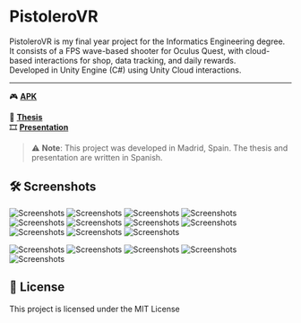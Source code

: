 # PistoleroVR

PistoleroVR is my final year project for the Informatics Engineering degree.  
It consists of a FPS wave-based shooter for Oculus Quest, with cloud-based interactions for shop, data tracking, and daily rewards.  
Developed in Unity Engine (C#) using Unity Cloud interactions.

---

🎮 [**APK**](https://somozadev.itch.io/pistolerovr)

📄 [**Thesis**](https://github.com/somozadev/TFG_Informatica/blob/main/TFG_PistoleroVR_MarcosEladioSomozaCorral.pdf)  
🎞️ [**Presentation**](https://github.com/somozadev/TFG_Informatica/blob/main/PistoleroVR-Defensa.pdf)

> ⚠️ **Note**: This project was developed in Madrid, Spain. The thesis and presentation are written in Spanish.


## 🛠 Screenshots
![Screenshots](resources_git/portrait.png)
![Screenshots](resources_git/cloud_code.png)
![Screenshots](resources_git/cloud_save.png)
![Screenshots](resources_git/economy.png)
![Screenshots](resources_git/LoadingScreen.png)
![Screenshots](resources_git/MainMenuScene.png)
![Screenshots](resources_git/Shop.png)
![Screenshots](resources_git/TestingFieldShotgun.png)
![Screenshots](resources_git/TestingFieldSniper.png)
![Screenshots](resources_git/TestingFieldSniperScope.png)
![Screenshots](resources_git/TestingFieldMachinegun.png)

![Screenshots](resources_git/IngameHUD.png)
![Screenshots](resources_git/Enemies.png)
![Screenshots](resources_git/EnemiesBehaviour.png)
![Screenshots](resources_git/IngameWall.png)
![Screenshots](resources_git/IngameMapGuizmosTool.png)

## **📄 License**
This project is licensed under the MIT License 


